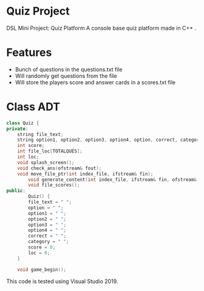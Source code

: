 # Quiz Project
DSL Mini Project: Quiz Platform
A console base quiz platform made in C++ .

# Features

  - Bunch of questions in the questions.txt file
  - Will randomly get questions from the file
  - Will store the players score and answer cards in a scores.txt file

# Class ADT
```C++
class Quiz {
private:
	string file_text; 
	string option1, option2, option3, option4, option, correct, category;
	int score;
	int file_loc[TOTALQUES];
	int loc;
	void splash_screen();
	void check_ans(ofstream& fout);
	void move_file_ptr(int index_file, ifstream& fin);
    	void generate_content(int index_file, ifstream& fin, ofstream& fout);
    	void file_scores();
public:
    	Quiz() {
		file_text = " ";
		option = " ";
		option1 = " ";
		option2 = " ";
		option3 = " ";
		option4 = " ";
		correct = " ";
		category = " ";
		score = 0;
		loc = 0;
	}

	void game_begin();
```
This code is tested using Visual Studio 2019.
